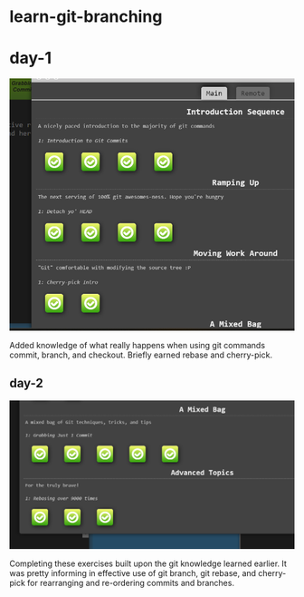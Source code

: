 # learn-git-branching

# day-1

![Completed Git exercises](<Screenshot 2024-02-20 004619.png>)

Added knowledge of what really happens when using git commands commit, branch, and checkout.
Briefly earned rebase and cherry-pick.

## day-2

![Completed Git exercises 2](<Screenshot 2024-02-20 222946.png>)

Completing these exercises built upon the git knowledge learned earlier. It was pretty informing in effective use of git branch, git rebase, and cherry-pick
for rearranging and re-ordering commits and branches.
